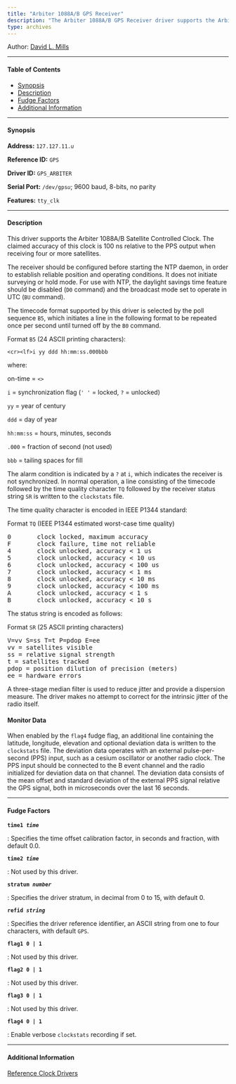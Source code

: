 ```yaml
---
title: "Arbiter 1088A/B GPS Receiver"
description: "The Arbiter 1088A/B GPS Receiver driver supports the Arbiter 1088A/B Satellite Controlled Clock."
type: archives
---
```


Author: [David L. Mills](https://www.nwtime.org/tribute-to-david-l-mills/)

* * *

#### Table of Contents

*   [Synopsis](/documentation/drivers/driver11/#synopsis)
*   [Description](/documentation/drivers/driver11/#description)
*   [Fudge Factors](/documentation/drivers/driver11/#fudge-factors)
*   [Additional Information](/documentation/drivers/driver11/#additional-information)

* * *

#### Synopsis

**Address:** <code>127.127.11._u_</code>

**Reference ID:** `GPS`

**Driver ID:** `GPS_ARBITER`

**Serial Port:** <code>/dev/gps*u*</code>; 9600 baud, 8-bits, no parity

**Features:** `tty_clk`

* * *

#### Description

This driver supports the Arbiter 1088A/B Satellite Controlled Clock. The claimed accuracy of this clock is 100 ns relative to the PPS output when receiving four or more satellites.

The receiver should be configured before starting the NTP daemon, in order to establish reliable position and operating conditions. It does not initiate surveying or hold mode. For use with NTP, the daylight savings time feature should be disabled (`D0` command) and the broadcast mode set to operate in UTC (`BU` command).

The timecode format supported by this driver is selected by the poll sequence `B5`, which initiates a line in the following format to be repeated once per second until turned off by the `B0` command.

Format `B5` (24 ASCII printing characters):

<code>\<cr>\<lf>i yy ddd hh:mm:ss.000bbb</code>

where:

on-time = <code>\<></code>

`i` = synchronization flag (`' '` = locked, `?` = unlocked)

`yy` = year of century

`ddd` = day of year

`hh:mm:ss` = hours, minutes, seconds

`.000` = fraction of second (not used)

`bbb` = tailing spaces for fill

The alarm condition is indicated by a `?` at `i`, which indicates the receiver is not synchronized. In normal operation, a line consisting of the timecode followed by the time quality character `TQ` followed by the receiver status string `SR` is written to the `clockstats` file.

The time quality character is encoded in IEEE P1344 standard:

Format `TQ` (IEEE P1344 estimated worst-case time quality)

<pre>0       clock locked, maximum accuracy
F       clock failure, time not reliable
4       clock unlocked, accuracy < 1 us
5       clock unlocked, accuracy < 10 us
6       clock unlocked, accuracy < 100 us
7       clock unlocked, accuracy < 1 ms
8       clock unlocked, accuracy < 10 ms
9       clock unlocked, accuracy < 100 ms
A       clock unlocked, accuracy < 1 s
B       clock unlocked, accuracy < 10 s</pre>

The status string is encoded as follows:

Format `SR` (25 ASCII printing characters)

<pre>V=vv S=ss T=t P=pdop E=ee
vv = satellites visible
ss = relative signal strength
t = satellites tracked
pdop = position dilution of precision (meters)
ee = hardware errors</pre>

A three-stage median filter is used to reduce jitter and provide a dispersion measure. The driver makes no attempt to correct for the intrinsic jitter of the radio itself.

#### Monitor Data

When enabled by the `flag4` fudge flag, an additional line containing the latitude, longitude, elevation and optional deviation data is written to the `clockstats` file. The deviation data operates with an external pulse-per-second (PPS) input, such as a cesium oscillator or another radio clock. The PPS input should be connected to the B event channel and the radio initialized for deviation data on that channel. The deviation data consists of the mean offset and standard deviation of the external PPS signal relative the GPS signal, both in microseconds over the last 16 seconds.

* * *

#### Fudge Factors

<code>**time1 _time_**</code>

: Specifies the time offset calibration factor, in seconds and fraction, with default 0.0.

<code>**time2 _time_**</code>

: Not used by this driver.

<code>**stratum _number_**</code>

: Specifies the driver stratum, in decimal from 0 to 15, with default 0.

<code>**refid _string_**</code>

: Specifies the driver reference identifier, an ASCII string from one to four characters, with default `GPS`.

<code>**flag1 0 | 1**</code>

: Not used by this driver.

<code>**flag2 0 | 1**</code>

: Not used by this driver.

<code>**flag3 0 | 1**</code>

: Not used by this driver.

<code>**flag4 0 | 1**</code>

: Enable verbose `clockstats` recording if set.

* * *

#### Additional Information

[Reference Clock Drivers](/documentation/4.2.8-series/refclock/)